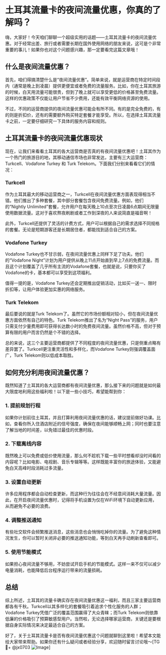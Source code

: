 # 土耳其流量卡的夜间流量优惠，你真的了解吗？

嗨，大家好！今天咱们聊聊一个超级实用的话题——土耳其流量卡的夜间流量优惠。对于经常出差、旅行或者需要长期在国外使用网络的朋友来说，这可是个非常重要的事儿！如果你也对这个问题感兴趣，那一定要看完这篇文章哦！

## 什么是夜间流量优惠？

首先，咱们得搞清楚什么是“夜间流量优惠”。简单来说，就是运营商在特定时间段内（通常是晚上到凌晨）提供更便宜或者免费的流量服务。比如，你在土耳其旅游的时候，白天用流量可能很贵，但到了晚上就可以享受更低的价格甚至免费流量。这样的优惠政策不仅能让用户节省不少费用，还能有效平衡网络资源的使用。

不过，不同的运营商提供的夜间流量优惠可能会有所不同。有的是完全免费的，有的则是折扣价，还有的需要额外购买特定套餐才能享受。所以，在选择土耳其流量卡之前，一定要仔细研究一下具体的服务内容和规则。

## 土耳其流量卡的夜间流量优惠现状

现在，让我们来看看土耳其的各大运营商是否真的有夜间流量优惠吧！土耳其作为一个热门的旅游目的地，其移动通信市场也非常发达，主要有三大运营商：Turkcell、Vodafone Turkey 和 Turk Telekom。下面我们分别来看看它们的情况：

### Turkcell

作为土耳其最大的移动运营商之一，Turkcell在夜间流量优惠方面表现得相当不错。他们推出了多种套餐，其中部分套餐包含夜间免费流量。例如，他们的“Nightly Unlimited”套餐，允许用户在每天晚上10点至次日凌晨6点期间无限量使用数据流量。这对于喜欢熬夜刷剧或者工作到深夜的人来说简直是福音啊！

此外，Turkcell还提供了灵活的计费方式，用户可以根据自己的需求选择不同规格的套餐。无论是短期游客还是长期居住者，都能找到适合自己的方案。

### Vodafone Turkey

Vodafone Turkey也不甘示弱，在夜间流量优惠上同样下足了功夫。他们的“Vodafone Night”计划为用户提供从晚上11点开始直到早上7点的免费流量。而且这个计划覆盖了几乎所有主流的Vodafone套餐，也就是说，只要你买了Vodafone的卡，基本都可以享受到这项福利。

值得一提的是，Vodafone Turkey还会定期推出促销活动，比如买一送一、限时折扣等，让用户体验更加实惠的网络服务。

### Turk Telekom

最后要说的就是Turk Telekom了。虽然它的市场份额相对较小，但在夜间流量优惠方面依然有自己的特色。Turk Telekom推出了名为“Night Pass”的服务，用户只需支付少量费用即可获得长达数小时的免费夜间流量。虽然价格不高，但对于预算有限的用户而言仍然是个不错的选择。

总的来说，这三个主要运营商都提供了不同程度的夜间流量优惠，只是侧重点略有差异罢了。Turkcell更注重灵活性和多样化，而Vodafone Turkey则强调覆盖面广，Turk Telekom则以低成本取胜。

## 如何充分利用夜间流量优惠？

既然知道了土耳其的各大运营商都有夜间流量优惠，那么接下来的问题就是如何最大限度地利用这些福利啦！以下是一些小技巧，希望能帮到你：

### 1. 提前规划行程

如果你计划前往土耳其，并且打算利用夜间流量优惠的话，建议提前做好功课。比如，查看你所入住酒店附近的信号强度，确保在夜间能够顺畅上网；同时也要注意了解当地的时间差，以免错过最佳的优惠时段。

### 2. 下载离线内容

既然晚上可以免费或低价使用流量，那么何不趁机下载一些平时想看却没时间看的内容呢？比如电影、电视剧、音乐专辑等等。这样既能丰富你的旅途体验，又能避免白天高峰时段消耗过多流量。

### 3. 设置自动更新

许多应用程序都会自动检查更新，而这种行为往往会在不经意间消耗大量流量。因此，在开启夜间流量优惠时，记得将手机设置为仅在WiFi环境下自动更新应用，从而避免不必要的浪费。

### 4. 调整推送通知

有些社交软件会频繁推送消息，这些消息也会悄悄吃掉你的流量。为了避免这种情况发生，你可以暂时关闭非必要的推送通知功能，等到白天再手动刷新查看即可。

### 5. 使用节能模式

如果担心夜间流量不够用，不妨尝试开启手机的节能模式。这样一来不仅可以减少电量消耗，也能降低后台程序运行带来的流量损耗。

## 总结

综上所述，土耳其的流量卡确实存在夜间流量优惠这一福利，而且三家主要运营商都各有千秋。Turkcell以其多样化的套餐吸引着追求个性化服务的人群；Vodafone Turkey凭借广泛的覆盖范围赢得了大众青睐；而Turk Telekom则依靠低廉的价格吸引了预算敏感型用户。当然啦，无论选择哪家运营商，关键还是要根据自身实际情况来决定最适合自己的方案。

好了，关于土耳其流量卡是否有夜间流量优惠这个问题就聊到这里啦！希望本文能给大家带来帮助。如果你还有什么疑问或者经验分享，欢迎随时留言讨论哦～[TG💪+ @jx0703 ![Image](https://github.com/user-attachments/assets/dbca1d08-cadb-493c-b0ec-ad6f7a83f270)]